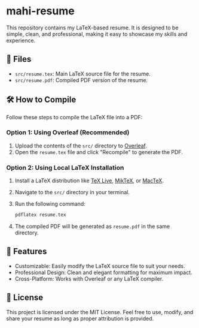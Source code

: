 # mahi-resume

This repository contains my LaTeX-based resume. It is designed to be simple, clean, and professional, making it easy to showcase my skills and experience.

## 📂 Files

- `src/resume.tex`: Main LaTeX source file for the resume.
- `src/resume.pdf`: Compiled PDF version of the resume.
<!-- - `src/resume.cls` (optional): Custom LaTeX class file (if used) for styling the resume.
- `assets/images/` (optional): Directory for any images/logos used in the resume. -->

## 🛠 How to Compile

Follow these steps to compile the LaTeX file into a PDF:

### Option 1: Using Overleaf (Recommended)

1. Upload the contents of the `src/` directory to [Overleaf](https://www.overleaf.com/).
2. Open the `resume.tex` file and click "Recompile" to generate the PDF.

### Option 2: Using Local LaTeX Installation

1. Install a LaTeX distribution like [TeX Live](https://www.tug.org/texlive/), [MikTeX](https://miktex.org/), or [MacTeX](https://www.tug.org/mactex/).
2. Navigate to the `src/` directory in your terminal.
3. Run the following command:

   ```bash
   pdflatex resume.tex

4. The compiled PDF will be generated as `resume.pdf` in the same directory.


## 🚀 Features

- Customizable: Easily modify the LaTeX source file to suit your needs.
- Professional Design: Clean and elegant formatting for maximum impact.
- Cross-Platform: Works with Overleaf or any LaTeX compiler.

## 📜 License

This project is licensed under the MIT License. Feel free to use, modify, and share your resume as long as proper attribution is provided.